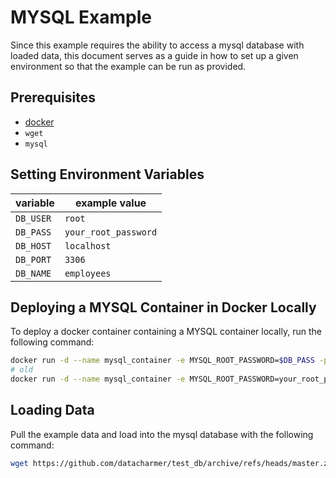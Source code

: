 # MYSQL Example

Since this example requires the ability to access a mysql database with loaded data, this document serves as a guide in how to set up a given environment so that the example can be run as provided.

## Prerequisites

- [docker](https://www.docker.com/get-started/)
- `wget`
- `mysql`

## Setting Environment Variables

| variable  | example value        |
| --------- | -------------------- |
| `DB_USER` | `root`               |
| `DB_PASS` | `your_root_password` |
| `DB_HOST` | `localhost`          |
| `DB_PORT` | `3306`               |
| `DB_NAME` | `employees`          |

## Deploying a MYSQL Container in Docker Locally

To deploy a docker container containing a MYSQL container locally, run the following command:

```bash
docker run -d --name mysql_container -e MYSQL_ROOT_PASSWORD=$DB_PASS -p 3306:$DB_PORT mysql:latest
# old
docker run -d --name mysql_container -e MYSQL_ROOT_PASSWORD=your_root_password -p 3306:3306 mysql:latest
```

## Loading Data

Pull the example data and load into the mysql database with the following command:

```bash
wget https://github.com/datacharmer/test_db/archive/refs/heads/master.zip && unzip master.zip && mysql -h $DB_HOST -P $DB_PORT -u $DB_USER --password=$DB_PASS -t < test_db-master/employees.sql
```
